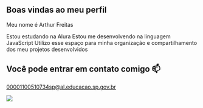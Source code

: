 ## Boas vindas ao meu perfil

Meu nome é Arthur Freitas

Estou estudando na Alura
Estou me desenvolvendo na linguagem JavaScript
Utilizo esse espaço para minha organização e compartilhamento dos meu projetos desenvolvidos

## Você pode entrar em contato comigo 📫
00001100510734sp@al.educacao.sp.gov.br

![](https://media1.tenor.com/m/cdtU93iZYs4AAAAd/neymar.gif)
